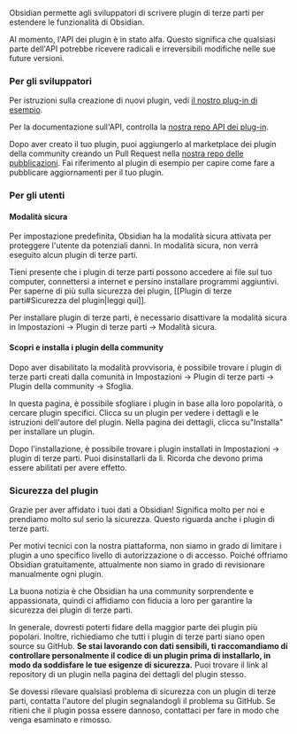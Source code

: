 Obsidian permette agli sviluppatori di scrivere plugin di terze parti per estendere le funzionalità di Obsidian.

Al momento, l'API dei plugin è in stato alfa. Questo significa che qualsiasi parte dell'API potrebbe ricevere radicali e irreversibili modifiche nelle sue future versioni.

### Per gli sviluppatori

Per istruzioni sulla creazione di nuovi plugin, vedi [il nostro plug-in di esempio](https://github.com/obsidianmd/obsidian-sample-plugin).

Per la documentazione sull'API, controlla la [nostra repo API dei plug-in](https://github.com/obsidianmd/obsidian-api).

Dopo aver creato il tuo plugin, puoi aggiungerlo al marketplace dei plugin della community creando un Pull Request nella [nostra repo delle pubblicazioni](https://github.com/obsidianmd/obsidian-releases). Fai riferimento al plugin di esempio per capire come fare a pubblicare aggiornamenti per il tuo plugin.

### Per gli utenti

#### Modalità sicura

Per impostazione predefinita, Obsidian ha la modalità sicura attivata per proteggere l'utente da potenziali danni. In modalità sicura, non verrà eseguito alcun plugin di terze parti.

Tieni presente che i plugin di terze parti possono accedere ai file sul tuo computer, connettersi a internet e persino installare programmi aggiuntivi. Per saperne di più sulla sicurezza dei plugin, [[Plugin di terze parti#Sicurezza del plugin|leggi qui]].

Per installare plugin di terze parti, è necessario disattivare la modalità sicura in Impostazioni -> Plugin di terze parti -> Modalità sicura.

#### Scopri e installa i plugin della community

Dopo aver disabilitato la modalità provvisoria, è possibile trovare i plugin di terze parti creati dalla comunità in Impostazioni -> Plugin di terze parti -> Plugin della community -> Sfoglia.

In questa pagina, è possibile sfogliare i plugin in base alla loro popolarità, o cercare plugin specifici. Clicca su un plugin per vedere i dettagli e le istruzioni dell'autore del plugin. Nella pagina dei dettagli, clicca su"Installa" per installare un plugin.

Dopo l'installazione, è possibile trovare i plugin installati in Impostazioni -> plugin di terze parti. Puoi disinstallarli da lì. Ricorda che devono prima essere abilitati per avere effetto.

### Sicurezza del plugin

Grazie per aver affidato i tuoi dati a Obsidian! Significa molto per noi e prendiamo molto sul serio la sicurezza. Questo riguarda anche i plugin di terze parti.

Per motivi tecnici con la nostra piattaforma, non siamo in grado di limitare i plugin a uno specifico livello di autorizzazione o di accesso. Poiché offriamo Obsidian gratuitamente, attualmente non siamo in grado di revisionare manualmente ogni plugin.

La buona notizia è che Obsidian ha una community sorprendente e appassionata, quindi ci affidiamo con fiducia a loro per garantire la sicurezza dei plugin di terze parti.

In generale, dovresti poterti fidare della maggior parte dei plugin più popolari. Inoltre, richiediamo che tutti i plugin di terze parti siano open source su GitHub. **Se stai lavorando con dati sensibili, ti raccomandiamo di controllare personalmente il codice di un plugin prima di installarlo, in modo da soddisfare le tue esigenze di sicurezza.** Puoi trovare il link al repository di un plugin nella pagina dei dettagli del plugin stesso.

Se dovessi rilevare qualsiasi problema di sicurezza con un plugin di terze parti, contatta l'autore del plugin segnalandogli il problema su GitHub. Se ritieni che il plugin possa essere dannoso, contattaci per fare in modo che venga esaminato e rimosso.
